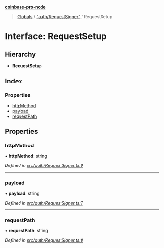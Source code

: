 **[coinbase-pro-node](../README.md)**

> [Globals](../globals.md) / ["auth/RequestSigner"](../modules/_auth_requestsigner_.md) / RequestSetup

# Interface: RequestSetup

## Hierarchy

- **RequestSetup**

## Index

### Properties

- [httpMethod](_auth_requestsigner_.requestsetup.md#httpmethod)
- [payload](_auth_requestsigner_.requestsetup.md#payload)
- [requestPath](_auth_requestsigner_.requestsetup.md#requestpath)

## Properties

### httpMethod

• **httpMethod**: string

_Defined in [src/auth/RequestSigner.ts:6](https://github.com/bennycode/coinbase-pro-node/blob/493485c/src/auth/RequestSigner.ts#L6)_

---

### payload

• **payload**: string

_Defined in [src/auth/RequestSigner.ts:7](https://github.com/bennycode/coinbase-pro-node/blob/493485c/src/auth/RequestSigner.ts#L7)_

---

### requestPath

• **requestPath**: string

_Defined in [src/auth/RequestSigner.ts:8](https://github.com/bennycode/coinbase-pro-node/blob/493485c/src/auth/RequestSigner.ts#L8)_

